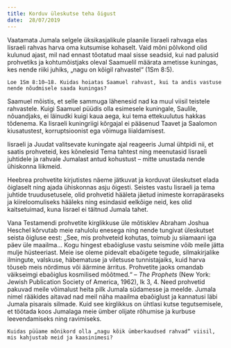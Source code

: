 ```yaml
---
title: Korduv üleskutse teha õigust
date:  28/07/2019
---
```


Vaatamata Jumala selgele üksikasjalikule plaanile Iisraeli rahvaga elas Iisraeli rahvas harva oma kutsumise kohaselt. Vaid mõni põlvkond olid kulunud ajast, mil nad ennast tõotatud maal sisse seadsid, kui nad palusid prohvetiks ja kohtumõistjaks oleval Saamuelil määrata ametisse kuningas, kes nende riiki juhiks, „nagu on kõigil rahvastel“ (1Sm 8:5).

`Loe 1Sm 8:10–18. Kuidas hoiatas Saamuel rahvast, kui ta andis vastuse nende nõudmisele saada kuningas?`

Saamuel mõistis, et selle sammuga lähenesid nad ka muul viisil teistele rahvastele. Kuigi Saamuel püüdis olla esimesele kuningale, Saulile, nõuandjaks, ei läinudki kuigi kaua aega, kui tema ettekuulutus hakkas tõdenema. Ka Iisraeli kuningriigi kõrgajal ei pääsenud Taavet ja Saalomon kiusatustest, korruptsioonist ega võimuga liialdamisest.

Iisraeli ja Juudat valitsevate kuningate ajal reageeris Jumal ühtpidi nii, et saatis prohveteid, kes kõnelesid Tema tahtest ning meenutasid Iisraeli juhtidele ja rahvale Jumalast antud kohustust – mitte unustada nende ühiskonna liikmeid.

Heebrea prohvetite kirjutistes näeme jätkuvat ja korduvat üleskutset elada õiglaselt ning ajada ühiskonnas asju õigesti. Seistes vastu Iisraeli ja tema juhtide truudusetusele, olid prohvetid hääleta jäetud inimeste korrapäraseks ja kiireloomuliseks hääleks ning esindasid eelkõige neid, kes olid kaitsetuimad, kuna Iisrael ei täitnud Jumala tahet.

Vana Testamendi prohvetite kirglikkuse üle mõtisklev Abraham Joshua Heschel kõrvutab meie rahulolu enesega ning nende tungivat üleskutset seista õigluse eest: „See, mis prohveteid kohutas, toimub ju siiamaani iga päev üle maailma… Kogu hingest ebaõigluse vastu seismine võib meile jätta mulje hüsteeriast. Meie ise oleme pidevalt ebaõigete tegude, silmakirjalike ilmingute, valskuse, häbematuse ja viletsuse tunnistajaiks, kuid harva tõuseb meis nördimus või äärmine ärritus. Prohvetite jaoks omandab väikseimgi ebaõiglus kosmilised mõõtmed.“ – _The Prophets_ (New York: Jewish Publication Society of America, 1962), lk 3, 4.
Need prohvetid pakuvad meile võimalust heita pilk Jumala südamesse ja meelde. Jumala nimel rääkides aitavad nad meil näha maailma ebaõiglust ja kannatusi läbi Jumala pisarais silmade. Kuid see kirglikkus on ühtlasi kutse tegutsemisele, et töötada koos Jumalaga meie ümber olijate rõhumise ja kurbuse leevendamiseks ning ravimiseks.

`Kuidas püüame mõnikord olla „nagu kõik ümberkaudsed rahvad“ viisil, mis kahjustab meid ja kaasinimesi?`